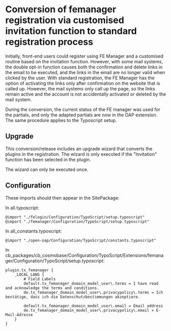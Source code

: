 # Conversion of femanager registration via customised invitation function to standard registration process

Initially, front-end users could register using FE Manager and a customised
routine based on the invitation function.
However, with some mail systems, the double opt-in function causes both the
confirmation and delete links in the email to be executed, and the links in
the email are no longer valid when clicked by the user.
With standard registration, the FE Manager has the option of activating the
links only after confirmation on the website that is called up. However, the
mail systems only call up the page, so the links remain active and the account
is not accidentally activated or deleted by the mail system.

During the conversion, the current status of the FE manager was used for the
partials, and only the adapted partials are now in the OAP extension.
The same procedure applies to the Typoscript setup.

## Upgrade

This conversion/release includes an upgrade wizard that converts the plugins
in the registration.
The wizard is only executed if the "Invitation" function has been selected
in the plugin.

The wizard can only be executed once.

## Configuration

These imports should then appear in the SitePackage:

In all.typoscript:

```typoscript
@import "./felogin/Configuration/TypoScript/setup.typoscript"
@import "./femanager/Configuration/TypoScript/setup.typoscript"
```

In all_constants.typoscript:

```typoscript
@import "./open-oap/Configuration/TypoScript/constants.typoscript"
```

In cb_packages/cb_cosmobase/Configuration/TypoScript/Extensions/femanager/Configuration/TypoScript/setup.typoscript:

```typoscript
plugin.tx_femanager {
    _LOCAL_LANG {
        # Field Labels
        default.tx_femanager_domain_model_user\.terms = I have read and acknowledge the terms and conditions.
        de.tx_femanager_domain_model_user\.privacypolicy\.terms = Ich bestätige, dass ich die Datenschutzbestimmungen akzeptiere.

        default.tx_femanager_domain_model_user\.email = Email address
        de.tx_femanager_domain_model_user\.privacypolicy\.email = E-Mail-Adresse
    }
}
```

